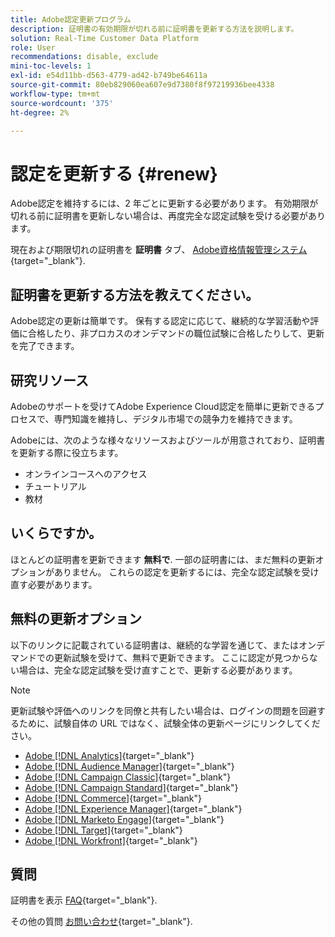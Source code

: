 ```yaml
---
title: Adobe認定更新プログラム
description: 証明書の有効期限が切れる前に証明書を更新する方法を説明します。
solution: Real-Time Customer Data Platform
role: User
recommendations: disable, exclude
mini-toc-levels: 1
exl-id: e54d11bb-d563-4779-ad42-b749be64611a
source-git-commit: 80eb829060ea607e9d7380f8f97219936bee4338
workflow-type: tm+mt
source-wordcount: '375'
ht-degree: 2%

---
```


# 認定を更新する {#renew}

Adobe認定を維持するには、2 年ごとに更新する必要があります。 有効期限が切れる前に証明書を更新しない場合は、再度完全な認定試験を受ける必要があります。

現在および期限切れの証明書を **証明書** タブ、 [Adobe資格情報管理システム](https://www.certmetrics.com/adobe/candidate/cert_summary.aspx){target="_blank"}.

## 証明書を更新する方法を教えてください。

Adobe認定の更新は簡単です。 保有する認定に応じて、継続的な学習活動や評価に合格したり、非プロカスのオンデマンドの職位試験に合格したりして、更新を完了できます。

## 研究リソース

Adobeのサポートを受けてAdobe Experience Cloud認定を簡単に更新できるプロセスで、専門知識を維持し、デジタル市場での競争力を維持できます。

Adobeには、次のような様々なリソースおよびツールが用意されており、証明書を更新する際に役立ちます。

* オンラインコースへのアクセス
* チュートリアル
* 教材

## いくらですか。

ほとんどの証明書を更新できます **無料で**. 一部の証明書には、まだ無料の更新オプションがありません。 これらの認定を更新するには、完全な認定試験を受け直す必要があります。

## 無料の更新オプション

以下のリンクに記載されている証明書は、継続的な学習を通じて、またはオンデマンドでの更新試験を受けて、無料で更新できます。 ここに認定が見つからない場合は、完全な認定試験を受け直すことで、更新する必要があります。

>[!NOTE]
>
>更新試験や評価へのリンクを同僚と共有したい場合は、ログインの問題を回避するために、試験自体の URL ではなく、試験全体の更新ページにリンクしてください。

* [Adobe [!DNL Analytics]](https://experienceleague.adobe.com/docs/certification/certification/technical-certifications/aa/aa-renew.html){target="_blank"}
* [Adobe [!DNL Audience Manager]](https://experienceleague.adobe.com/docs/certification/certification/technical-certifications/aam/aam-renew.html){target="_blank"}
* [Adobe [!DNL Campaign Classic]](https://experienceleague.adobe.com/docs/certification/certification/technical-certifications/acc/acc-renew.html){target="_blank"}
* [Adobe [!DNL Campaign Standard]](https://experienceleague.adobe.com/docs/certification/certification/technical-certifications/acs/acs-renew.html){target="_blank"}
* [Adobe [!DNL Commerce]](https://experienceleague.adobe.com/docs/certification/certification/technical-certifications/ac/ac-renew.html){target="_blank"}
* [Adobe [!DNL Experience Manager]](https://experienceleague.adobe.com/docs/certification/certification/technical-certifications/aem/aem-renew.html){target="_blank"}
* [Adobe [!DNL Marketo Engage]](https://experienceleague.adobe.com/docs/certification/certification/technical-certifications/ame/ame-renew.html){target="_blank"}
* [Adobe [!DNL Target]](https://experienceleague.adobe.com/docs/certification/certification/technical-certifications/at/at-renew.html){target="_blank"}
* [Adobe [!DNL Workfront]](https://experienceleague.adobe.com/docs/certification/program/technical-certifications/aw/aw-renew.html){target="_blank"}

## 質問

証明書を表示 [FAQ](https://experienceleague.adobe.com/docs/certification/certification/faq.html){target="_blank"}.

その他の質問 [お問い合わせ](mailto:certif@adobe.com){target="_blank"}.
